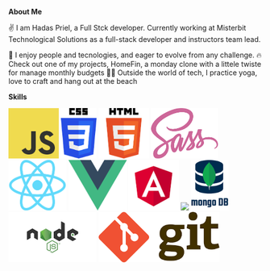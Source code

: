 **About Me**

✌️ I am Hadas Priel, a Full Stck developer.
Currently working at Misterbit Technological Solutions as a full-stack developer and instructors team lead.

👥 I enjoy people and tecnologies, and eager to evolve from any challenge.
🔥 Check out one of my projects, HomeFin, a monday clone with a littele twiste for manage monthly budgets
🧘‍♀️ Outside the world of tech, I practice yoga, love to craft and hang out at the beach


 **Skills**

<img src="./img/js.png" height="100" >
<img src="./img/css.png" height="100" >
<img src="./img/html.png" height="100" >
<img src="./img/sass.png" height="100" >
<img src="./img/react.png" height="100" >
<img src="./img/vue.png" height="100" >
<img src="./img/angular.png" height="100" >
<img src="./img/sql.png" height="100" >
<img src="./img/mongodb.png" height="100" >
<img src="./img/nodejs.png" height="100" >
<img src="./img/git.png" height="100" >